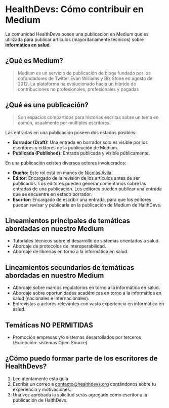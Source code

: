 # HealthDevs: Cómo contribuir en Medium

La comunidad HealthDevs posee una publicación en Medium que es utilizada para publicar artículos (mayoritariamente técnicos) sobre **informática en salud**.

## ¿Qué es Medium?
> Medium es un servicio de publicación de blogs fundado por los cofundadores de Twitter Evan Williams y Biz Stone en agosto de 2012.​ La plataforma ha evolucionado hacia un híbrido de contribuciones no profesionales, profesionales y pagadas

## ¿Qué es una publicación?
> Son espacios compartidos para historias escritas sobre un tema en común, usualmente por múltiples escritores.

Las entradas en una publicación poseen dos estados posibles:

* **Borrador (Draft):** Una entrada en borrador solo es visible por los escritores y editores de la publicación de Medium.
* **Publicada (Published):** Entrada publicada y visible públicamente.

En una publicación existen diversos actores involucrados:

* **Dueño:** Este rol está en manos de [Nicolás Ávila](https://twitter.com/nicoavila_a).
* **Editor:** Encargado de la revisión de los artículos antes de ser publicados. Los editores pueden generar comentarios sobre las entradas de una publicación. Los editores pueden publicar una entrada que se encuentre en estado borrador.
* **Escritor:** Encargado de escribir una entrada, para que los editores puedan revisar y publicarla en la publicación de Medium de HalthDevs.

## Lineamientos principales de temáticas abordadas en nuestro Medium
* Tutoriales técnicos sobre el desarrollo de sistemas orientados a salud.
* Abordaje de protocolos de interoperabilidad.
* Abordaje de librerías en torno a la informática en salud.

## Lineamientos secundarios de temáticas abordadas en nuestro Medium
* Abordaje sobre marcos regulatorios en torno a la informática en salud.
* Abordaje sobre oportunidades académicas en torno a la informática en salud (nacionales e internacionales).
* Entrevistas a actores relevantes con vasta experiencia en informática en salud.

## Temáticas NO PERMITIDAS
* Promoción empresas y/o sistemas desarrollados por terceros (Excepción: sistemas Open Source).

## ¿Cómo puedo formar parte de los escritores de HealthDevs?

1. Lee atentamente esta guía
2. Escribir un correo a [contacto@healthdevs.org](contacto@healthdevs.org) contándonos sobre tu experiencia y motivaciones.
3. Una vez aprobada la solicitud serás agregado como escritor a la publicación de HalthDevs.